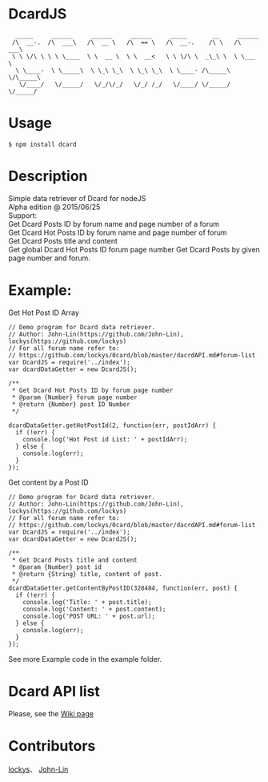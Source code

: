 # DcardJS
```
  _____     ______     ______     ______     _____       __     ______
 /\  __-.  /\  ___\   /\  __ \   /\  == \   /\  __-.    /\ \   /\  ___\
 \ \ \/\ \ \ \ \____  \ \  __ \  \ \  __<   \ \ \/\ \  _\_\ \  \ \___  \  
  \ \____-  \ \_____\  \ \_\ \_\  \ \_\ \_\  \ \____- /\_____\  \/\_____\
   \/____/   \/_____/   \/_/\/_/   \/_/ /_/   \/____/ \/_____/   \/_____/

```
Usage
======
```
$ npm install dcard
```
Description
===========
Simple data retriever of Dcard for nodeJS  
Alpha edition @ 2015/06/25  
Support:  
Get Dcard Posts ID by forum name and page number of a forum  
Get Dcard Hot Posts ID by forum name and page number of forum  
Get Dcard Posts title and content  
Get global Dcard Hot Posts ID forum page number
Get Dcard Posts by given page number and forum.  


Example:
========
Get Hot Post ID Array
```
// Demo program for Dcard data retriever.
// Author: John-Lin(https://github.com/John-Lin), lockys(https://github.com/lockys)
// For all forum name refer to:
// https://github.com/lockys/0card/blob/master/dacrdAPI.md#forum-list
var DcardJS = require('../index');
var dcardDataGetter = new DcardJS();

/**
 * Get Dcard Hot Posts ID by forum page number
 * @param {Number} forum page number
 * @return {Number} post ID Number
 */

dcardDataGetter.getHotPostId(2, function(err, postIdArr) {
  if (!err) {
    console.log('Hot Post id List: ' + postIdArr);
  } else {
    console.log(err);
  }
});
```
Get content by a Post ID
```
// Demo program for Dcard data retriever.
// Author: John-Lin(https://github.com/John-Lin), lockys(https://github.com/lockys)
// For all forum name refer to:
// https://github.com/lockys/0card/blob/master/dacrdAPI.md#forum-list
var DcardJS = require('../index');
var dcardDataGetter = new DcardJS();

/**
 * Get Dcard Posts title and content
 * @param {Number} post id
 * @return {String} title, content of post.
 */
dcardDataGetter.getContentByPostID(328484, function(err, post) {
  if (!err) {
    console.log('Title: ' + post.title);
    console.log('Content: ' + post.content);
    console.log('POST URL: ' + post.url);
  } else {
    console.log(err);
  }
});

```
See more Example code in the example folder.

Dcard API list
==============
Please, see the [Wiki page](https://github.com/lockys/Dcard-Parser/wiki)


Contributors
============
[lockys](https://github.com/lockys)、
[John-Lin](https://github.com/John-Lin)

